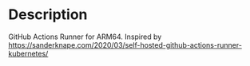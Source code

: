 # Description

GitHub Actions Runner for ARM64. Inspired by https://sanderknape.com/2020/03/self-hosted-github-actions-runner-kubernetes/
